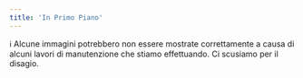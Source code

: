 ```yaml
---
title: 'In Primo Piano'
---
```


<!-- Benvenuti nel nuovo sito del gruppo scout Mirandola 2!  -->

ℹ️ Alcune immagini potrebbero non essere mostrate correttamente a causa di alcuni lavori di manutenzione che stiamo effettuando. Ci scusiamo per il disagio.
